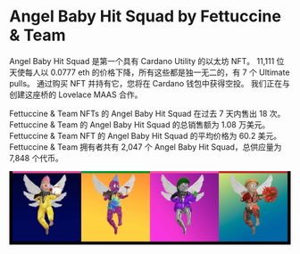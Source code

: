 # Angel Baby Hit Squad by Fettuccine & Team

Angel Baby Hit Squad 是第一个具有 Cardano Utility 的以太坊 NFT。 11,111 位天使每人以 0.0777 eth 的价格下降，所有这些都是独一无二的，有 7 个 Ultimate pulls。 通过购买 NFT 并持有它，您将在 Cardano 钱包中获得空投。 我们正在与创建这座桥的 Lovelace MAAS 合作。

Fettuccine & Team NFTs 的 Angel Baby Hit Squad 在过去 7 天内售出 18 次。 Fettuccine & Team 的 Angel Baby Hit Squad 的总销售额为 1.08 万美元。 Fettuccine & Team NFT 的 Angel Baby Hit Squad 的平均价格为 60.2 美元。 Fettuccine & Team 拥有者共有 2,047 个 Angel Baby Hit Squad，总供应量为 7,848 个代币。

![unnamed](unnamed.jpg)
